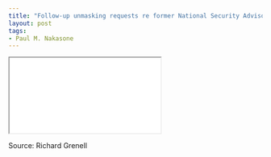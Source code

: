 ```yaml
---
title: "Follow-up unmasking requests re former National Security Advisor Michael Flynn"
layout: post
tags:
- Paul M. Nakasone
---
```


<iframe class="pdf" src="/assets/2020-05-13-ODNI-to-CEG-RHJ-Unmasking.pdf"></iframe>

Source: Richard Grenell
